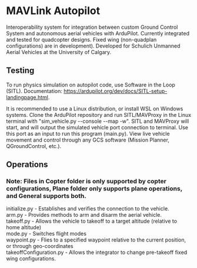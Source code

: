 # MAVLink Autopilot

Interoperability system for integration between custom Ground Control System and autonomous aerial vehicles with ArduPilot. Currently integrated and tested for quadcopter designs. Fixed wing (non-quadplan configurations) are in development). Developed for Schulich Unmanned Aerial Vehicles at the University of Calgary.

## Testing
To run physics simulation on autopilot code, use Software in the Loop (SITL). Documentation: https://ardupilot.org/dev/docs/SITL-setup-landingpage.html.

It is recommended to use a Linux distribution, or install WSL on Windows systems. Clone the ArduPilot repository and run SITL/MAVProxy in the Linux terminal with "sim_vehicle.py --console --map -w". SITL and MAVProxy will start, and will output the simulated vehicle port connection to terminal. Use this port as an input to run this program (main.py). View live vehicle movement and control through any GCS software (Mission Planner, QGroundControl, etc.).

## Operations

### Note: Files in Copter folder is only supported by copter configurations, Plane folder only supports plane operations, and General supports both.

initialize.py - Establishes and verifies the connection to the vehicle.<br>
arm.py - Provides methods to arm and disarm the aerial vehicle.<br>
takeoff.py - Allows the vehicle to takeoff to a target altitude (relative to home altitude)<br>
mode.py - Switches flight modes<br>
waypoint.py - Flies to a specified waypoint relative to the current position, or through geo-coordinates<br>
takeoffConfiguration.py - Allows the integrator to change pre-takeoff fixed wing configurations.<br>

